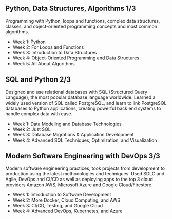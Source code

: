 ## Python, Data Structures, Algorithms 1/3​
Programming with Python, loops and functions, complex data structures, classes, and object-oriented programming concepts and most common algorithms.

- Week 1: Python
- Week 2: For Loops and Functions
- Week 3: Introduction to Data Structures
- Week 4: Object-Oriented Programming and Data Structures
- Week 5: All About Algorithms

## SQL and Python 2/3
Designed and use relational databases with SQL (Structured Query Language), the most popular database language worldwide. Learned a widely used version of SQL called PostgreSQL, and learn to link PostgreSQL databases to Python applications, creating powerful back end systems to handle complex data with ease.

- Week 1: Data Modeling and Database Technologies
- Week 2: Just SQL
- Week 3: Database Migrations & Application Development
- Week 4: Advanced SQL Techniques, Optimization, and Visualization

## Modern Software Engineering with DevOps 3/3
Modern software engineering practices, took projects from development to production using the latest methodologies and techniques. Used SDLC and Agile, DevOps and CI/CD as well as deploying apps to the top 3 cloud providers Amazon AWS, Microsoft Azure and Google Cloud/Firestore.

- Week 1: Introduction to Software Development
- Week 2: More Docker, Cloud Computing, and AWS
- Week 3: CI/CD, Testing, and Google Cloud
- Week 4: Advanced DevOps, Kubernetes, and Azure
